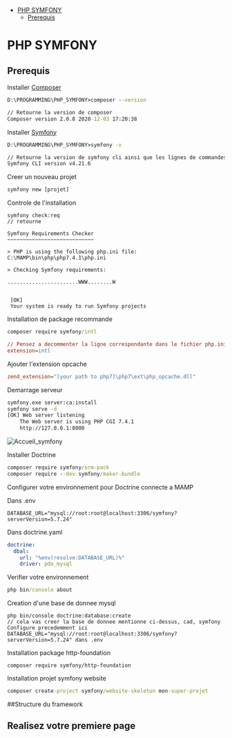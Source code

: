 - [PHP SYMFONY](#php-symfony)
  - [Prerequis](#prerequis)

<!-- /TOC -->

# PHP SYMFONY

## Prerequis

Installer [Composer](https://getcomposer.org/download/)

```cmd
D:\PROGRAMMING\PHP_SYMFONY>composer --version

// Retourne la version de composer
Composer version 2.0.8 2020-12-03 17:20:38
```

Installer [Symfony](https://symfony.com/download)

```cmd
D:\PROGRAMMING\PHP_SYMFONY>symfony -v

// Retourne la version de symfony cli ainsi que les lignes de commandes de bases
Symfony CLI version v4.21.6
```

Creer un nouveau projet

```cmd
symfony new [projet]
```

Controle de l'installation

```
symfony check:req
// retourne

Symfony Requirements Checker
~~~~~~~~~~~~~~~~~~~~~~~~~~~~

> PHP is using the following php.ini file:
C:\MAMP\bin\php\php7.4.1\php.ini

> Checking Symfony requirements:

.......................WWW........W


 [OK]
 Your system is ready to run Symfony projects
```

Installation de package recommande

```cmd
composer require symfony/intl
```

```ini
// Pensez a decommenter la ligne correspondante dans le fichier php.ini
extension=intl
```

Ajouter l'extension opcache

```ini
zend_extension="[your path to php7]\php7\ext\php_opcache.dll"
```

Demarrage serveur

```cmd
symfony.exe server:ca:install
symfony serve -d
[OK] Web server listening
    The Web server is using PHP CGI 7.4.1
    http://127.0.0.1:8000
```

![Accueil_symfony](ressources\Capture.PNG)

Installer Doctrine

```cmd
composer require symfony/orm-pack
composer require --dev symfony/maker-bundle
```

Configurer votre environnement pour Doctrine connecte a MAMP

Dans .env

```env
DATABASE_URL="mysql://root:root@localhost:3306/symfony?serverVersion=5.7.24"
```

Dans doctrine.yaml

```yaml
doctrine:
  dbal:
    url: "%env(resolve:DATABASE_URL)%"
    driver: pdo_mysql
```

Verifier votre environnement

```cmd
php bin/console about
```


Creation d'une base de donnee mysql
``` 
php bin/console doctrine:database:create
// cela vas creer la base de donnee mentionne ci-dessus, cad, symfony
Configure precedemment ici DATABASE_URL="mysql://root:root@localhost:3306/symfony?serverVersion=5.7.24" dans .env

```

Installation package http-foundation
``` 
composer require symfony/http-foundation
```

Installation projet symfony website
```cmd
composer create-project symfony/website-skeleton mon-super-projet
```




##Structure du framework




## Realisez votre premiere page

